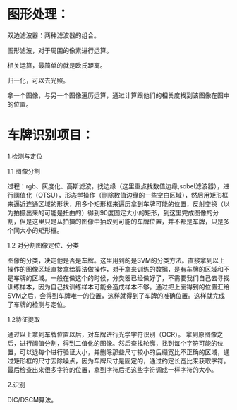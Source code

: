 # 图形处理：

双边滤波器：两种滤波器的组合。



图形滤波，对于周围的像素进行运算。

相关运算，最简单的就是欧氏距离。

归一化，可以去光照。

拿一个图像，与另一个图像遍历运算，通过计算跟他们的相关度找到该图像在图中的位置。



# 车牌识别项目：

1.检测与定位

1.1 图像分割

过程：rgb、灰度化、高斯滤波，找边缘（这里重点找数值边缘,sobel滤波器），进行阈值化（OTSU），形态学操作（删除数值边缘的一些空白区域），然后用矩形框来逼近连通区域的形状，用多个矩形框来遍历拿到车牌可能的位置，反射变换（以为拍摄出来的可能是扭曲的）得到90度固定大小的矩形，到这里完成图像的分割，但是这里只是从拍摄的图像中抽取到可能的车牌位置，并不都是车牌，只是多个同大小的矩形框。

1.2 对分割图像定位、分类

图像的分类，决定他是否是车牌。这里用到的是SVM的分类方法。直接拿到以上操作的图像区域直接拿给算法做操作，对于拿来训练的数据，是有车牌的区域和不是车牌的区域。一般在做这个的时候，分类器已经做好了，不需要我们自己去寻找训练样本，因为自己找训练样本可能会造成样本不够。通过把上面得到的位置汇给SVM之后，会得到车牌唯一的位置，这样就得到了车牌的准确位置。这样就完成了车牌的检测与定位。

1.2特征提取

通过以上拿到车牌位置以后，对车牌进行光学字符识别（OCR）。 拿到原图像之后，进行阈值分割，得到二值化的图像。然后查找轮廓，找到每个字符可能的位置，可以退每个进行验证大小，并删除那些尺寸较小的后缀宽比不正确的区域，通过矩形框的尺寸去除噪点，因为车牌尺寸是固定的，通过约定长宽比来获取字符。最后检查出来很多字符的位置，拿到字符后把这些字符调成一样字符的大小。

2.识别









DIC/DSCM算法。

